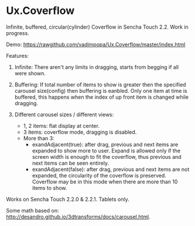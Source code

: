 Ux.Coverflow
============

Infinite, buffered, circular(cylinder) Coverflow in Sencha Touch 2.2. Work in progress.

Demo: https://rawgithub.com/vadimpopa/Ux.Coverflow/master/index.html

Features:

1. Infinite:
	There aren't any limits in dragging, starts from begging if all were shown.

2. Buffering:
	If total number of items to show is greater then the specified carousel size(config) then buffering is eanbled. Only one item at time is buffered, this happens when the index of up front item is changed while dragging.

3. Different carousel sizes / different views:
	- 1, 2 items: flat display at center.
	- 3 items: coverflow mode, dragging is disabled.
	- More than 3:
		- exandAdjacent(true): after drag, previous and next items are expanded to show more to user. Expand is allowed only if the screen width is enough to fit the coverflow, thus previous and next items can be seen entirely.
		- exandAdjacent(false): after drag, previous and next items are not expanded, the circularity of the coverflow is preserved. Coverflow may be in this mode when there are more than 10 items to show.
  
Works on Sencha Touch 2.2.0 & 2.2.1.
Tablets only.

Some math based on: http://desandro.github.io/3dtransforms/docs/carousel.html.

